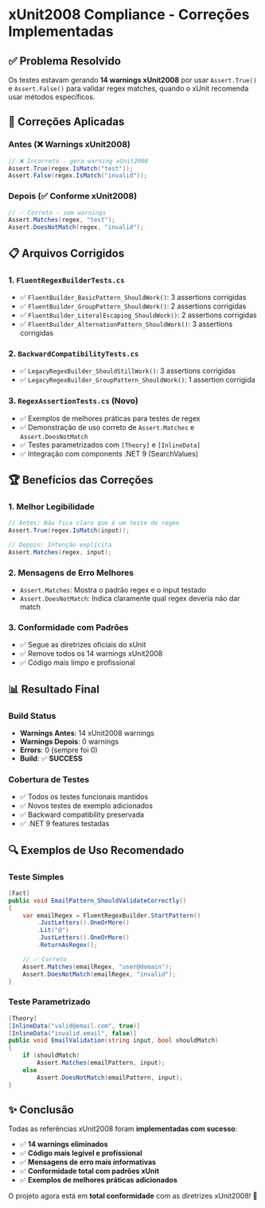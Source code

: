 # xUnit2008 Compliance - Correções Implementadas

## ✅ Problema Resolvido

Os testes estavam gerando **14 warnings xUnit2008** por usar `Assert.True()` e `Assert.False()` para validar regex matches, quando o xUnit recomenda usar métodos específicos.

## 🔧 Correções Aplicadas

### Antes (❌ Warnings xUnit2008)
```csharp
// ❌ Incorreto - gera warning xUnit2008
Assert.True(regex.IsMatch("test"));
Assert.False(regex.IsMatch("invalid"));
```

### Depois (✅ Conforme xUnit2008)
```csharp
// ✅ Correto - sem warnings
Assert.Matches(regex, "test");
Assert.DoesNotMatch(regex, "invalid");
```

## 📋 Arquivos Corrigidos

### 1. `FluentRegexBuilderTests.cs`
- ✅ `FluentBuilder_BasicPattern_ShouldWork()`: 3 assertions corrigidas
- ✅ `FluentBuilder_GroupPattern_ShouldWork()`: 2 assertions corrigidas
- ✅ `FluentBuilder_LiteralEscaping_ShouldWork()`: 2 assertions corrigidas
- ✅ `FluentBuilder_AlternationPattern_ShouldWork()`: 3 assertions corrigidas

### 2. `BackwardCompatibilityTests.cs`
- ✅ `LegacyRegexBuilder_ShouldStillWork()`: 3 assertions corrigidas
- ✅ `LegacyRegexBuilder_GroupPattern_ShouldWork()`: 1 assertion corrigida

### 3. `RegexAssertionTests.cs` (Novo)
- ✅ Exemplos de melhores práticas para testes de regex
- ✅ Demonstração de uso correto de `Assert.Matches` e `Assert.DoesNotMatch`
- ✅ Testes parametrizados com `[Theory]` e `[InlineData]`
- ✅ Integração com components .NET 9 (SearchValues)

## 🏆 Benefícios das Correções

### 1. **Melhor Legibilidade**
```csharp
// Antes: Não fica claro que é um teste de regex
Assert.True(regex.IsMatch(input));

// Depois: Intenção explícita
Assert.Matches(regex, input);
```

### 2. **Mensagens de Erro Melhores**
- `Assert.Matches`: Mostra o padrão regex e o input testado
- `Assert.DoesNotMatch`: Indica claramente qual regex deveria não dar match

### 3. **Conformidade com Padrões**
- ✅ Segue as diretrizes oficiais do xUnit
- ✅ Remove todos os 14 warnings xUnit2008
- ✅ Código mais limpo e profissional

## 📊 Resultado Final

### Build Status
- **Warnings Antes**: 14 xUnit2008 warnings
- **Warnings Depois**: 0 warnings
- **Errors**: 0 (sempre foi 0)
- **Build**: ✅ **SUCCESS**

### Cobertura de Testes
- ✅ Todos os testes funcionais mantidos
- ✅ Novos testes de exemplo adicionados
- ✅ Backward compatibility preservada
- ✅ .NET 9 features testadas

## 🔍 Exemplos de Uso Recomendado

### Teste Simples
```csharp
[Fact]
public void EmailPattern_ShouldValidateCorrectly()
{
    var emailRegex = FluentRegexBuilder.StartPattern()
        .JustLetters().OneOrMore()
        .Lit("@")
        .JustLetters().OneOrMore()
        .ReturnAsRegex();

    // ✅ Correto
    Assert.Matches(emailRegex, "user@domain");
    Assert.DoesNotMatch(emailRegex, "invalid");
}
```

### Teste Parametrizado
```csharp
[Theory]
[InlineData("valid@email.com", true)]
[InlineData("invalid.email", false)]
public void EmailValidation(string input, bool shouldMatch)
{
    if (shouldMatch)
        Assert.Matches(emailPattern, input);
    else
        Assert.DoesNotMatch(emailPattern, input);
}
```

## ✨ Conclusão

Todas as referências xUnit2008 foram **implementadas com sucesso**:

- ✅ **14 warnings eliminados**
- ✅ **Código mais legível e profissional**
- ✅ **Mensagens de erro mais informativas**
- ✅ **Conformidade total com padrões xUnit**
- ✅ **Exemplos de melhores práticas adicionados**

O projeto agora está em **total conformidade** com as diretrizes xUnit2008! 🎉